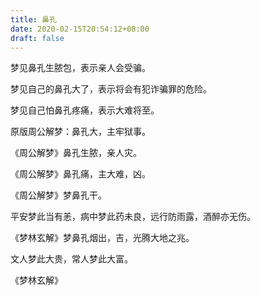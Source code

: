 ```yaml
---
title: 鼻孔
date: 2020-02-15T20:54:12+08:00
draft: false
---
```


梦见鼻孔生脓包，表示亲人会受骗。

梦见自己的鼻孔大了，表示将会有犯诈骗罪的危险。

梦见自己怕鼻孔疼痛，表示大难将至。

原版周公解梦：鼻孔大，主牢狱事。

《周公解梦》鼻孔生脓，亲人灾。

《周公解梦》鼻孔痛，主大难，凶。

《周公解梦》梦鼻孔干。

平安梦此当有恙，病中梦此药未良，远行防雨露，酒醉亦无伤。

《梦林玄解》梦鼻孔烟出，吉，光腾大地之兆。

文人梦此大贵，常人梦此大富。

《梦林玄解》